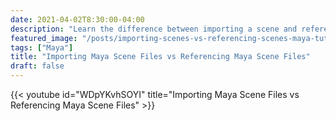 ```yaml
---
date: 2021-04-02T8:30:00-04:00
description: "Learn the difference between importing a scene and referencing a scene in Autodesk Maya"
featured_image: "/posts/importing-scenes-vs-referencing-scenes-maya-tutorial/maya-import-vs-reference-scene-files.jpg"
tags: ["Maya"]
title: "Importing Maya Scene Files vs Referencing Maya Scene Files"
draft: false
---
```


{{< youtube id="WDpYKvhSOYI" title="Importing Maya Scene Files vs Referencing Maya Scene Files" >}}
